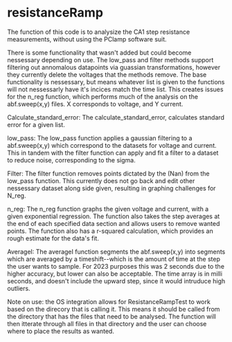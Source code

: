 # resistanceRamp

The function of this code is to analysize the CA1 step resistance measurements, without using the PClamp software suit.

There is some functionality that wasn't added but could become nessessary depending on use. The low_pass and filter methods support filtering out annomalous datapoints via guassian transformations, however they currently delete the voltages that the methods remove. The base functionality is nessessary, but means whatever list is given to the functions will not nessessarly have it's incices match the time list. This creates issues for the n_reg function, which performs much of the analysis on the abf.sweep(x,y) files. X corresponds to voltage, and Y current. 

Calculate_standard_error: The calculate_standard_error, calculates standard error for a given list.

low_pass: The low_pass function applies a gaussian filtering to a abf.sweep(x,y) which correspond to the datasets for voltage and current. This in tandem with the filter function can apply and fit a filter to a dataset to reduce noise, corresponding to the sigma.

Filter: The filter function removes points dictated by the (Nan) from the low_pass function. This currently does not go back and edit other nessessary dataset along side given, resulting in graphing challenges for N_reg.

n_reg: The n_reg function graphs the given voltage and current, with a given exponential regression. The function also takes the step averages at the end of each specified data section and allows users to remove wanted points. The function also has a r-squared calculation, which provides an rough estimate for the data's fit.

AverageI: The averageI function segments the abf.sweep(x,y) into segments which are averaged by a timeshift--which is the amount of time at the step the user wants to sample. For 2023 purposes this was 2 seconds due to the higher accuracy, but lower can also be acceptable. The time array is in milli seconds, and doesn't include the upward step, since it would intruduce high outliers.

Note on use: the OS integration allows for ResistanceRampTest to work based on the direcory that is calling it. This means it should be called from the directory that has the files that need to be analysed. The function will then itterate through all files in that directory and the user can choose where to place the results as wanted.